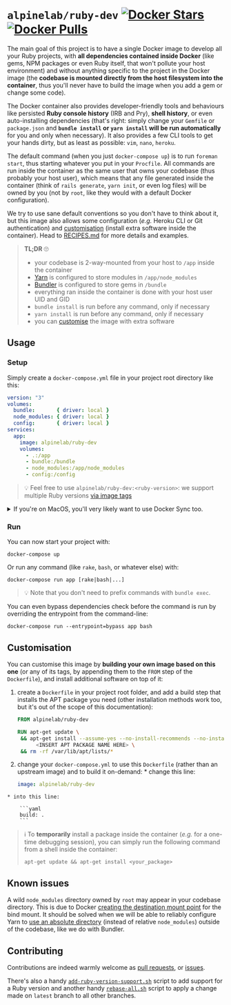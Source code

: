 # `alpinelab/ruby-dev` [![Docker Stars](https://img.shields.io/docker/stars/alpinelab/ruby-dev.svg?style=flat-square)](https://hub.docker.com/r/alpinelab/ruby-dev/) [![Docker Pulls](https://img.shields.io/docker/pulls/alpinelab/ruby-dev.svg?style=flat-square)](https://hub.docker.com/r/alpinelab/ruby-dev/)

The main goal of this project is to have a single Docker image to develop all your Ruby projects, with **all dependencies contained inside Docker** (like gems, NPM packages or even Ruby itself, that won't pollute your host environment) and without anything specific to the project in the Docker image (the **codebase is mounted directly from the host filesystem into the container**, thus you'll never have to build the image when you add a gem or change some code).

The Docker container also provides developer-friendly tools and behaviours like persisted **Ruby console history** (IRB and Pry), **shell history**, or even auto-installing dependencies (that's right:  simply change your `Gemfile` or `package.json` and **`bundle install` or `yarn install` will be run automatically** for you and only when necessary). It also provides a few CLI tools to get your hands dirty, but as least as possible: `vim`, `nano`, `heroku`.

The default command (when you just `docker-compose up`) is to run `foreman start`, thus starting whatever you put in your `Procfile`. All commands are run inside the container as the same user that owns your codebase (thus probably your host user), which means that any file generated inside the container (think of `rails generate`, `yarn init`, or even log files) will be owned by you (not by `root`, like they would with a default Docker configuration).

We try to use sane default conventions so you don't have to think about it, but this image also allows some configuration (_e.g._ Heroku CLI or Git authentication) and [customisation](#customisation) (install extra software inside the container). Head to [RECIPES.md](RECIPES.md) for more details and examples.

> **TL;DR** 🙄
>
> * your codebase is 2-way-mounted from your host to `/app` inside the container
> * [Yarn](https://yarnpkg.com) is configured to store modules in `/app/node_modules`
> * [Bundler](https://bundler.io) is configured to store gems in `/bundle`
> * everything ran inside the container is done with your host user UID and GID
> * `bundle install` is run before any command, only if necessary
> * `yarn install` is run before any command, only if necessary
> * you can [customise](RECIPES.md) the image with extra software

## Usage

### Setup

Simply create a `docker-compose.yml` file in your project root directory like this:

```yaml
version: "3"
volumes:
  bundle:       { driver: local }
  node_modules: { driver: local }
  config:       { driver: local }
services:
  app:
    image: alpinelab/ruby-dev
    volumes:
      - .:/app
      - bundle:/bundle
      - node_modules:/app/node_modules
      - config:/config
```

> :bulb: Feel free to use `alpinelab/ruby-dev:<ruby-version>`: we support multiple Ruby versions [via image tags](https://hub.docker.com/r/alpinelab/ruby-dev/tags/)

<details>

  <summary>If you're on MacOS, you'll very likely want to use Docker Sync too.</summary>

  > ⚠️ Use your **actual** application name suffixed with `-sync` instead of `your_app-sync` to prevent conflicts between your projects.

  0. install it with `gem install docker-sync`

  1. add a `docker-sync.yml` file:

      ```yaml
      version: "3"
      syncs:
        your_app-sync:
          src: ./
          sync_excludes: [log, tmp, .git, .bundle, .idea, node_modules]
      ```

  2. add the sync container as external container in `docker-compose.yml`:

      ```yaml
      volumes:
        your_app-sync: { external: true }
      ```

  3. use it by replacing `- ./:/app` with `- your_app-sync:/app:nocopy` in `docker-compose.yml`

  4. start the sync with `docker-sync start`

</details>

### Run

You can now start your project with:

```shell
docker-compose up
```

Or run any command (like `rake`, `bash`, or whatever else) with:

```shell
docker-compose run app [rake|bash|...]
```

> 💡 Note that you don't need to prefix commands with `bundle exec`.

You can even bypass dependencies check before the command is run by overriding the entrypoint from the command-line:

```shell
docker-compose run --entrypoint=bypass app bash
```

## Customisation

You can customise this image by **building your own image based on this one** (or any of its tags, by appending them to the `FROM` step of the `Dockerfile`), and install additional software on top of it:

  1. create a `Dockerfile` in your project root folder, and add a build step that installs the APT package you need (other installation methods work too, but it's out of the scope of this documentation):

      ```Dockerfile
      FROM alpinelab/ruby-dev

      RUN apt-get update \
       && apt-get install --assume-yes --no-install-recommends --no-install-suggests \
            <INSERT APT PACKAGE NAME HERE> \
       && rm -rf /var/lib/apt/lists/*
      ```

  2. change your `docker-compose.yml` to use this `Dockerfile` (rather than an upstream image) and to build it on-demand:
    * change this line:

        ```yaml
        image: alpinelab/ruby-dev
        ```

    * into this line:

        ```yaml
        build: .
        ```

> ℹ️ To **temporarily** install a package inside the container (_e.g._ for a one-time debugging session), you can simply run the following command from a shell inside the container:
>
> ```shell
> apt-get update && apt-get install <your_package>
> ```

## Known issues

A wild `node_modules` directory owned by `root` may appear in your codebase directory. This is due to Docker [creating the destination mount point](https://github.com/moby/moby/issues/26051) for the bind mount. It should be solved when we will be able to reliably configure Yarn to [use an absolute directory](https://github.com/alpinelab/docker-ruby-dev/issues/1) (instead of relative `node_modules`) outside of the codebase, like we do with Bundler.

## Contributing

Contributions are indeed warmly welcome as [pull requests](https://github.com/alpinelab/docker-ruby-dev/pulls), or [issues](https://github.com/alpinelab/docker-ruby-dev/issues).

There's also a handy [`add-ruby-version-support.sh`](https://github.com/alpinelab/docker-ruby-dev/blob/latest/add-ruby-version-support.sh) script to add support for a Ruby version and another handy [`rebase-all.sh`](https://github.com/alpinelab/docker-ruby-dev/blob/latest/rebase-all.sh) script to apply a change made on `latest` branch to all other branches.
